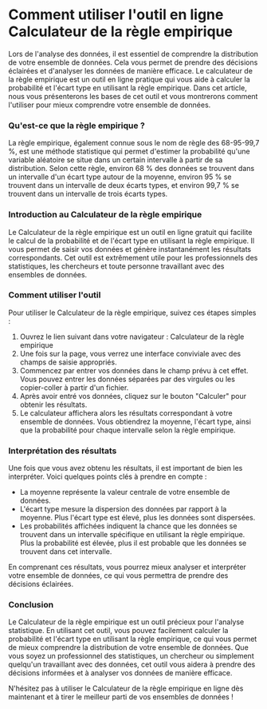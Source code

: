 Comment utiliser l'outil en ligne Calculateur de la règle empirique
===================================================================

Lors de l'analyse des données, il est essentiel de comprendre la distribution de votre ensemble de données. Cela vous permet de prendre des décisions éclairées et d'analyser les données de manière efficace. Le calculateur de la règle empirique est un outil en ligne pratique qui vous aide à calculer la probabilité et l'écart type en utilisant la règle empirique. Dans cet article, nous vous présenterons les bases de cet outil et vous montrerons comment l'utiliser pour mieux comprendre votre ensemble de données.

### Qu'est-ce que la règle empirique ?

La règle empirique, également connue sous le nom de règle des 68-95-99,7 %, est une méthode statistique qui permet d'estimer la probabilité qu'une variable aléatoire se situe dans un certain intervalle à partir de sa distribution. Selon cette règle, environ 68 % des données se trouvent dans un intervalle d'un écart type autour de la moyenne, environ 95 % se trouvent dans un intervalle de deux écarts types, et environ 99,7 % se trouvent dans un intervalle de trois écarts types.

### Introduction au Calculateur de la règle empirique

Le Calculateur de la règle empirique est un outil en ligne gratuit qui facilite le calcul de la probabilité et de l'écart type en utilisant la règle empirique. Il vous permet de saisir vos données et génère instantanément les résultats correspondants. Cet outil est extrêmement utile pour les professionnels des statistiques, les chercheurs et toute personne travaillant avec des ensembles de données.

### Comment utiliser l'outil

Pour utiliser le Calculateur de la règle empirique, suivez ces étapes simples :

1. Ouvrez le lien suivant dans votre navigateur : Calculateur de la règle empirique
2. Une fois sur la page, vous verrez une interface conviviale avec des champs de saisie appropriés.
3. Commencez par entrer vos données dans le champ prévu à cet effet. Vous pouvez entrer les données séparées par des virgules ou les copier-coller à partir d'un fichier.
4. Après avoir entré vos données, cliquez sur le bouton "Calculer" pour obtenir les résultats.
5. Le calculateur affichera alors les résultats correspondant à votre ensemble de données. Vous obtiendrez la moyenne, l'écart type, ainsi que la probabilité pour chaque intervalle selon la règle empirique.

### Interprétation des résultats

Une fois que vous avez obtenu les résultats, il est important de bien les interpréter. Voici quelques points clés à prendre en compte :

- La moyenne représente la valeur centrale de votre ensemble de données.
- L'écart type mesure la dispersion des données par rapport à la moyenne. Plus l'écart type est élevé, plus les données sont dispersées.
- Les probabilités affichées indiquent la chance que les données se trouvent dans un intervalle spécifique en utilisant la règle empirique. Plus la probabilité est élevée, plus il est probable que les données se trouvent dans cet intervalle.

En comprenant ces résultats, vous pourrez mieux analyser et interpréter votre ensemble de données, ce qui vous permettra de prendre des décisions éclairées.

### Conclusion

Le Calculateur de la règle empirique est un outil précieux pour l'analyse statistique. En utilisant cet outil, vous pouvez facilement calculer la probabilité et l'écart type en utilisant la règle empirique, ce qui vous permet de mieux comprendre la distribution de votre ensemble de données. Que vous soyez un professionnel des statistiques, un chercheur ou simplement quelqu'un travaillant avec des données, cet outil vous aidera à prendre des décisions informées et à analyser vos données de manière efficace.

N'hésitez pas à utiliser le Calculateur de la règle empirique en ligne dès maintenant et à tirer le meilleur parti de vos ensembles de données !